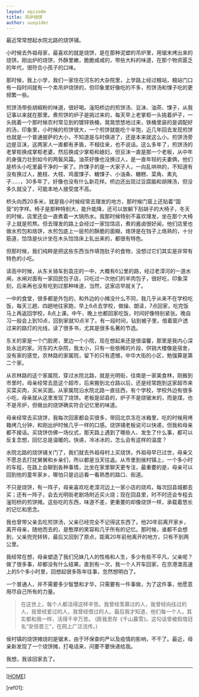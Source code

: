 ```yaml
---
layout: episode
title: 吊炉烧饼
author: uuspider
---
```

最近常常想起水院北路的烧饼铺。

小时候去外祖母家，最喜欢的就是烧饼，是在那种泥塑的吊炉里，用锯末烤出来的烧饼。刚出炉的烧饼，外酥里嫩，脆脆咸咸的，带些大料的味道，在那个物资匮乏的年代，很符合小孩子的口味。

那时候，我上小学，我们一家住在河东的大杂院里，上学路上经过粮站，粮站门口有一段时间就有一个卖吊炉烧饼的，但印象里好像吃的不多，煎饼汤和馃子吃的更频繁一些。

煎饼汤带些胡椒粉的味道，很好喝。滏阳桥边的煎饼汤、豆沫、油茶、馃子，从我记事以来就在那里。煮煎饼的炉子是挑过来的，每天早上老掌柜一头挑着炉子，一头挑着一个那时候农村常见到的镀锌铁桶，晃晃悠悠地过来，铁桶里装的是调配好的汤，印象里，小时候的煎饼很大，一个煎饼就能吃个半饱，近几年回去发现煎饼也就是一个普通披萨的大小，不知道是与时俱进了，还是本来就这么小。煎饼汤旁边是豆沫，这两家人一直都有矛盾，不相往来，也不说话。这么多年了，煎饼汤的老掌柜换成掌柜老婆，然后换成少掌柜和媳妇，但豆沫一直是那一个老板，从中年的身强力壮到如今的两鬓风霜。油茶好像也没换过人，是一直年轻的夫妻俩，他们是桥头小吃里最干净的一家了。炸馃子的是一大家子人，一向乱哄哄的，不知道有没有换过人，脆枝、大枝、鸡蛋馃子、糖馃子、小油条、糖糕、菜角、素丸子……，30多年了，好像也没有什么新花样。桥边还出现过豆腐脑和胡辣汤，但没多久就没了，可能本地人接受度不高。

桥头向西20多米，就是我小时候经常去理发的地方，那时候门窗上还贴着“国营”的字样。椅子是那种特别大，能升能降，还可以放躺下刮胡子的大椅子，冬天的时候，店里还会一直煮着一大锅热水。我那时候特别不喜欢理发，坐在那个大椅子上就是煎熬。但去理发的路上会经过一家饸饹店，煮的酱卤很好闻，他们店里也做水煎包和烙饼，水煎包底上一层煎的酥脆的面糊，烙饼是在铛子上烙熟的，十分筋道，饸饹是伙计坐在木头饸饹床上轧出来的，都很有特色。

但那时候，我们纯粹是把这些东西当作填饱肚子的食物，没想过它们其实是非常有特色的小吃。

读高中时候，从东关骑车到袁庄的一中，大概有6公里的路，经过老漳河的一道水闸，水闸对面有一家回民包子店，只吃过一次他们的羊肉包子，很好吃，印象深刻，后来再也没有吃到过那种味道，当然，这家店早就关了。

一中的食堂，很多都是外包的，和外边的小摊没什么不同，我几乎从来不在学校吃饭，每天三趟、四趟地往家跑，早上6点去学校，做操、朗读，7点回家，吃完饭马上再返回学校，8点上课。中午、晚上也都回家吃饭，时间好像特别紧张。晚自习一般会上到10点，回到家就10点半了。有一段时间，钻到被子里，借着窗户透过来的路灯的光线，读了很多书，尤其是很多名著的节选。

东关的家是一个门脸房，里边一个小院，现在想起来还是很温馨，那里是我内心深处永远的家。河东的大杂院，我太小，只有一些依稀的片段，供销大楼像是宿舍，没有家的感觉，农林路的家属院，留下的只有遗憾，中华大街的小区，勉强算是第二个家。

从农林路的这个家属院，穿过水院北路，就是光明街，往南是一家美食林，刚搬到市里时，母亲经常去逛这个超市，后来搬到北仓路以后，还是经常跑到这家超市来买菜买肉，买米买面。从家属院沿水院北路一直往西，有个学校，学校外边有很多小吃，母亲就从这里发现了烧饼。老板是邱县的，炉子不是烧锯末的，而是煤，也不是吊炉，但做出的烧饼确实符合记忆里的味道。

母亲经常去买烧饼，我每次回家都会买很多，带回北京冻在冰箱里，吃的时候用烤箱烤几分钟，和刚出炉时候几乎一样的口感。烧饼铺老板说可以快递，但我和母亲都不接话。买烧饼仿佛一场仪式，那天路上遇到了哪些人、发生了什么事，都可以反复念想，回忆总是温暖的。快递，冷冰冰的，怎么会有这样的温度？

水院北路的烧饼铺关门了，我们就去外祖母村上买烧饼。外祖母早已过世，母亲又不愿总去打扰舅舅和乡亲们，所以都是当天往返。从市里到侯村镇上，一个多小时的车程，在路上会聊到各种事情，比坐在家里聊天更专注，最重要的是，母亲可以回到他的童年家乡，哪怕只是远远看一看熟悉的路口、街道。

不只是烧饼，有一阵子，母亲喜欢吃老漳河边上一家小店的烧鸡，每次回县城都去买；还有一阵子，会去光明街老剧场附近买火烧；现在回县里，时不时还会专程去滏阳桥的煎饼摊。这些吃的东西，味道不差，更重要的却像烧饼一样，承载着悠长的记忆和思念。

我也曾带父亲去吃煎饼汤，父亲已经完全不记得这东西了。他20年前离开家乡，离开母亲，随他而去的，是憨厚的笑容和几乎所有的记忆。那时候，谁都不会想到，父亲兜兜转转，最后又回到了原点，距离20年前他离开的地方，只有不到两公里。

我经常在想，母亲塑造了我们兄妹几人的性格和人生，多少有些不平凡，父亲呢？做了很多事，却都没有什么结果。直到有一次，我一个人开车回家，在京港澳高速上的5个多小时里，回想起很多陈年往事，忽然想明白了。

一个普通人，并不需要多少智慧和才华，只需要有一件事做，为了这件事，他愿意用尽自己所有的力量。

> 在这世上，每个人都活得这样辛苦。我曾经羡慕过的人，我曾经向往过的人，我曾经爱过的人，我曾经恨过的人。最后我才知道，他们每一个人，其实都和我一样，活得千辛万苦。 (匪我思存《千山暮雪》。这句话曾被假借冠名“安倍晋三”，在网上广泛流传。)

侯村镇的烧饼摊烧的是锯末，由于环保查的严以及疫情的影响，不干了。最近，母亲新发现了一个烧饼摊，打电话来，问要不要快递给我。

我想，我该回家去了。

***

[[HOME][episode]]

[episode]:http://about.uuspider.com/2019/06/02/episodeindex.html
[ref01]:
